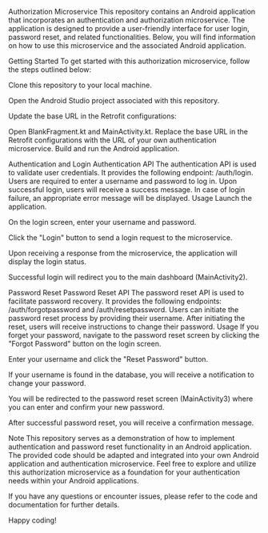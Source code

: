 Authorization Microservice
This repository contains an Android application that incorporates an authentication and authorization microservice. The application is designed to provide a user-friendly interface for user login, password reset, and related functionalities. Below, you will find information on how to use this microservice and the associated Android application.


Getting Started
To get started with this authorization microservice, follow the steps outlined below:

Clone this repository to your local machine.

Open the Android Studio project associated with this repository.

Update the base URL in the Retrofit configurations:

Open BlankFragment.kt and MainActivity.kt.
Replace the base URL in the Retrofit configurations with the URL of your own authentication microservice.
Build and run the Android application.

Authentication and Login
Authentication API
The authentication API is used to validate user credentials.
It provides the following endpoint: /auth/login.
Users are required to enter a username and password to log in.
Upon successful login, users will receive a success message. In case of login failure, an appropriate error message will be displayed.
Usage
Launch the application.

On the login screen, enter your username and password.

Click the "Login" button to send a login request to the microservice.

Upon receiving a response from the microservice, the application will display the login status.

Successful login will redirect you to the main dashboard (MainActivity2).

Password Reset
Password Reset API
The password reset API is used to facilitate password recovery.
It provides the following endpoints: /auth/forgotpassword and /auth/resetpassword.
Users can initiate the password reset process by providing their username.
After initiating the reset, users will receive instructions to change their password.
Usage
If you forget your password, navigate to the password reset screen by clicking the "Forgot Password" button on the login screen.

Enter your username and click the "Reset Password" button.

If your username is found in the database, you will receive a notification to change your password.

You will be redirected to the password reset screen (MainActivity3) where you can enter and confirm your new password.

After successful password reset, you will receive a confirmation message.

Note
This repository serves as a demonstration of how to implement authentication and password reset functionality in an Android application.
The provided code should be adapted and integrated into your own Android application and authentication microservice.
Feel free to explore and utilize this authorization microservice as a foundation for your authentication needs within your Android applications.

If you have any questions or encounter issues, please refer to the code and documentation for further details.

Happy coding!
